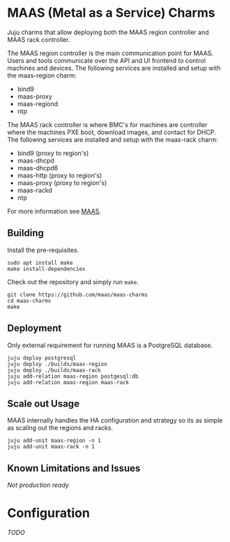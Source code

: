 # MAAS (Metal as a Service) Charms

Juju charms that allow deploying both the MAAS region controller and MAAS rack
controller.

The MAAS region controller is the main communication point for MAAS. Users and
tools communicate over the API and UI frontend to control machines and devices.
The following services are installed and setup with the maas-region charm:

* bind9
* maas-proxy
* maas-regiond
* ntp

The MAAS rack controller is where BMC's for machines are controller where the
machines PXE boot, download images, and contact for DHCP. The following
services are installed and setup with the maas-rack charm:

* bind9 (proxy to region's)
* maas-dhcpd
* maas-dhcpd6
* maas-http (proxy to region's)
* maas-proxy (proxy to region's)
* maas-rackd
* ntp

For more information see [MAAS]((https://maas.io)).

## Building

Install the pre-requisites.

```
sudo apt install make
make install-dependencies
```

Check out the repository and simply run `make`.

```
git clone https://github.com/maas/maas-charms
cd maas-charms
make
```

## Deployment

Only external requirement for running MAAS is a PostgreSQL database.

```
juju deploy postgresql
juju deploy ./builds/maas-region
juju deploy ./builds/maas-rack
juju add-relation maas-region postgesql:db
juju add-relation maas-region maas-rack
```

## Scale out Usage

MAAS internally handles the HA configuration and strategy so its as simple
as scaling out the regions and racks.

```
juju add-unit maas-region -n 1
juju add-unit maas-rack -n 1
```

## Known Limitations and Issues

*Not production ready*

# Configuration

*TODO*
